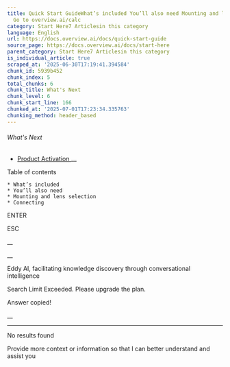 ```yaml
---
title: Quick Start GuideWhat’s included You’ll also need Mounting and lens selection
  Go to overview.ai/calc
category: Start Here7 Articlesin this category
language: English
url: https://docs.overview.ai/docs/quick-start-guide
source_page: https://docs.overview.ai/docs/start-here
parent_category: Start Here7 Articlesin this category
is_individual_article: true
scraped_at: '2025-06-30T17:19:41.394584'
chunk_id: 5939b452
chunk_index: 5
total_chunks: 6
chunk_title: What's Next
chunk_level: 6
chunk_start_line: 166
chunked_at: '2025-07-01T17:23:34.335763'
chunking_method: header_based
---
```


###### What's Next

  * [ Product Activation ](/docs/product-activation) __



Table of contents

    * What’s included 
    * You’ll also need 
    * Mounting and lens selection 
    * Connecting 



ENTER

ESC

 __

__

Eddy AI, facilitating knowledge discovery through conversational intelligence

Search Limit Exceeded. Please upgrade the plan.

Answer copied\!

__

__ __

No results found

Provide more context or information so that I can better understand and assist you
